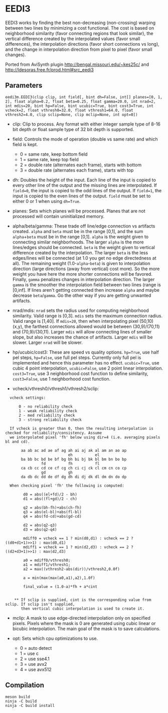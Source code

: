 # EEDI3

EEDI3 works by finding the best non-decreasing (non-crossing) warping between two lines by minimizing a cost functional. The cost is based on neighborhood similarity (favor connecting regions that look similar), the vertical difference created by the interpolated values (favor small differences), the interpolation directions (favor short connections vs long), and the change in interpolation direction from pixel to pixel (favor small changes).

Ported from AviSynth plugin http://bengal.missouri.edu/~kes25c/ and http://ldesoras.free.fr/prod.html#src_eedi3


## Parameters

    eedi3m.EEDI3(clip clip, int field[, bint dh=False, int[] planes=[0, 1, 2], float alpha=0.2, float beta=0.25, float gamma=20.0, int nrad=2, int mdis=20, bint hp=False, bint ucubic=True, bint cost3=True, int vcheck=2, float vthresh0=32.0, float vthresh1=64.0, float vthresh2=4.0, clip sclip=None, clip mclip=None, int opt=0])

* clip: Clip to process. Any format with either integer sample type of 8-16 bit depth or float sample type of 32 bit depth is supported.

* field: Controls the mode of operation (double vs same rate) and which field is kept.
  * 0 = same rate, keep bottom field
  * 1 = same rate, keep top field
  * 2 = double rate (alternates each frame), starts with bottom
  * 3 = double rate (alternates each frame), starts with top

* dh: Doubles the height of the input. Each line of the input is copied to every other line of the output and the missing lines are interpolated. If `field=0`, the input is copied to the odd lines of the output. If `field=1`, the input is copied to the even lines of the output. `field` must be set to either 0 or 1 when using `dh=True`.

* planes: Sets which planes will be processed. Planes that are not processed will contain uninitialized memory.

* alpha/beta/gamma: These trade off line/edge connection vs artifacts created. `alpha` and `beta` must be in the range [0,1], and the sum `alpha`+`beta` must be in the range [0,1]. `alpha` is the weight given to connecting similar neighborhoods. The larger `alpha` is the more lines/edges should be connected. `beta` is the weight given to vertical difference created by the interpolation. The larger `beta` is the less edges/lines will be connected (at 1.0 you get no edge directedness at all). The remaining weight (1.0-`alpha`-`beta`) is given to interpolation direction (large directions (away from vertical) cost more). So the more weight you have here the more shorter connections will be favored. Finally, `gamma` penalizes changes in interpolation direction. The larger `gamma` is the smoother the interpolation field between two lines (range is [0,inf]. If lines aren't getting connected then increase `alpha` and maybe decrease `beta`/`gamma`. Go the other way if you are getting unwanted artifacts.

* nrad/mdis: `nrad` sets the radius used for computing neighborhood similarity. Valid range is [0,3]. `mdis` sets the maximum connection radius. Valid range is [1,40]. If `mdis=20`, then when interpolating pixel (50,10) (x,y), the farthest connections allowed would be between (30,9)/(70,11) and (70,9)/(30,11). Larger `mdis` will allow connecting lines of smaller slope, but also increases the chance of artifacts. Larger `mdis` will be slower. Larger `nrad` will be slower.

* hp/ucubic/cost3: These are speed vs quality options. `hp=True`, use half pel steps, `hp=False`, use full pel steps. Currently only full pel is implemented and hence this parameter has no effect. `ucubic=True`, use cubic 4 point interpolation, `ucubic=False`, use 2 point linear interpolation. `cost3=True`, use 3 neighborhood cost function to define similarity, `cost3=False`, use 1 neighborhood cost function.

* vcheck/vthresh0/vthresh1/vthresh2/sclip:
```
  vcheck settings:

      0 - no reliability check
      1 - weak reliability check
      2 - med reliability check
      3 - strong reliability check

  If vcheck is greater than 0, then the resulting interpolation is checked for reliability/consistency. Assume
  we interpolated pixel 'fh' below using dir=4 (i.e. averaging pixels bl and cd).

       aa ab ac ad ae af ag ah ai aj ak al am an ao ap
                            eh          el
       ba bb bc bd be bf bg bh bi bj bk bl bm bn bo bp
                fd          fh          fl
       ca cb cc cd ce cf cg ch ci cj ck cl cm cn co cp
                gd          gh
       da db dc dd de df dg dh di dj dk dl dm dn do dp

  When checking pixel 'fh' the following is computed:

        d0 = abs((el+fd)/2 - bh)
        d1 = abs((fl+gd)/2 - ch)

        q2 = abs(bh-fh)+abs(ch-fh)
        q3 = abs(el-bl)+abs(fl-bl)
        q4 = abs(fd-cd)+abs(gd-cd)

        d2 = abs(q2-q3)
        d3 = abs(q2-q4)

        mdiff0 = vcheck == 1 ? min(d0,d1) : vcheck == 2 ? ((d0+d1+1)>>1) : max(d0,d1)
        mdiff1 = vcheck == 1 ? min(d2,d3) : vcheck == 2 ? ((d2+d3+1)>>1) : max(d2,d3)

        a0 = mdiff0/vthresh0;
        a1 = mdiff1/vthresh1;
        a2 = max((vthresh2-abs(dir))/vthresh2,0.0f)

        a = min(max(max(a0,a1),a2),1.0f)

        final_value = (1.0-a)*fh + a*cint


    ** If sclip is supplied, cint is the corresponding value from sclip. If sclip isn't supplied,
       then vertical cubic interpolation is used to create it.
```

* mclip: A mask to use edge-directed interpolation only on specified pixels. Pixels where the mask is 0 are generated using cubic linear or bicubic interpolation. The main goal of the mask is to save calculations.

* opt: Sets which cpu optimizations to use.
  * 0 = auto detect
  * 1 = use c
  * 2 = use sse4.1
  * 3 = use avx2
  * 4 = use avx512


## Compilation

```
meson build
ninja -C build
ninja -C build install
```
